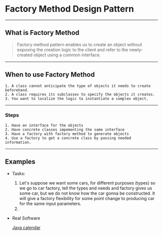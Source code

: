 # Factory Method Design Pattern

----
## What is Factory Method


> Factory method pattern enables us to create an object without exposing the creation logic to the client and refer to 
the newly-created object using a common interface.

----
## When to use Factory Method

    1. A class cannot anticipate the type of objects it needs to create beforehand.
    2. A class requires its subclasses to specify the objects it creates.
    3. You want to localize the logic to instantiate a complex object.

---
### Steps

    1. Have an interface for the objects
    2. Have concrete classes impementing the same interface
    3. Have a factory with factory method to generate objects
    4. Use a factory to get a concrete class by passing needed information.
    
----
## Examples 

* Tasks:

   1. Let's suppose we want some cars, for different purposes (types) so we go to car factory,
      tell the types and needs and factory gives us some car, but we do not know how the car gonna be
      constructed. It will give a factory flexibility for some point change to producing car for the 
      same input parameters. 
   2. 

* Real Software 

  [Java calendar](https://docs.oracle.com/javase/8/docs/api/java/util/Calendar.html#getInstance--)